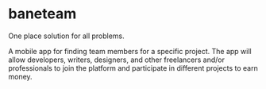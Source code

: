 # baneteam
One place solution for all problems.

A mobile app for finding team members for a specific project. The app will allow developers, writers, designers, and other freelancers and/or professionals to join the platform and participate in different projects to earn money.
